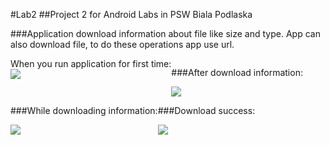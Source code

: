 #Lab2
##Project 2 for Android Labs in PSW Biala Podlaska

###Application download information about file like size and type. App can also download file, to do these operations app use url.

<div style="overflow: hidden;">
<div style="float: left;">
<div>When you run application for first time:</div>
<img src="https://cloud.githubusercontent.com/assets/17574275/21521162/b4c28a58-ccfa-11e6-8658-4df1bcf8ead9.png"/>
</div>
<div style="float: left;">
<p>###After download information:</p> 
<img src="https://cloud.githubusercontent.com/assets/17574275/21521423/20b219a2-ccfd-11e6-9fd9-686772879c4c.png"/>
</div>
<div style="float: left;">
<p>###While downloading information:</p> 
<img src="https://cloud.githubusercontent.com/assets/17574275/21521500/c33e1a54-ccfd-11e6-8177-b522dc49fbd5.png"/>
</div>
<div style="float: left;">
<p>###Download success:</p>
<img src="https://cloud.githubusercontent.com/assets/17574275/21521540/3b4d2116-ccfe-11e6-996f-50de17b23d79.png"/>
</div>
</div>




